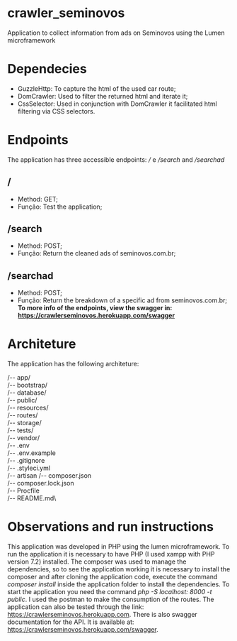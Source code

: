 # crawler_seminovos
Application to collect information from ads on Seminovos using the Lumen microframework

# Dependecies
- GuzzleHttp: To capture the html of the used car route;
- DomCrawler: Used to filter the returned html and iterate it;
- CssSelector: Used in conjunction with DomCrawler it facilitated html filtering via CSS selectors.


# Endpoints
The application has three accessible endpoints: _/_ e _/search_ and _/searchad_

## /
- Method: GET;
- Função: Test the application;

## /search
- Method: POST;
- Função: Return the cleaned ads of seminovos.com.br;

## /searchad
- Method: POST;
- Função: Return the breakdown of a specific ad from seminovos.com.br;
**To more info of the endpoints, view the swagger in:  https://crawlerseminovos.herokuapp.com/swagger**


# Architeture
The application has the following architeture:

/-- app/\
/-- bootstrap/\
/-- database/\
/-- public/\
/-- resources/\
/-- routes/\
/-- storage/\
/-- tests/\
/-- vendor/\
/-- .env\
/-- .env.example\
/-- .gitignore\
/-- .styleci.yml\
/-- artisan
/-- composer.json\
/-- composer.lock.json\
/-- Procfile\
/-- README.md\


# Observations and run instructions
This application was developed in PHP using the lumen microframework. To run the application it is necessary to have PHP (I used xampp with PHP version 7.2) installed. The composer was used to manage the dependencies, so to see the application working it is necessary to install the composer and after cloning the application code, execute the command _composer install_ inside the application folder to install the dependencies. To start the application you need the command _php -S localhost: 8000 -t public_. I used the postman to make the consumption of the routes. The application can also be tested through the link: https://crawlerseminovos.herokuapp.com. There is also swagger documentation for the API. It is available at: https://crawlerseminovos.herokuapp.com/swagger.